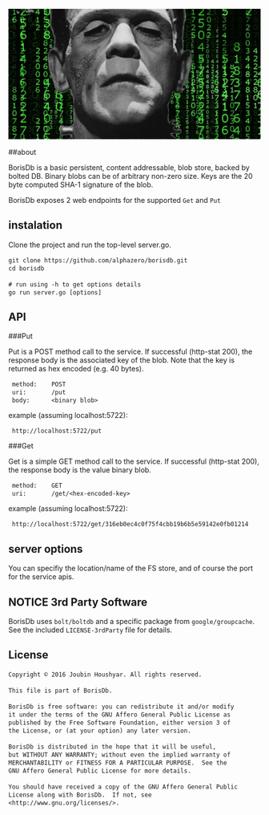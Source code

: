 ![image](./resources/borisdb-logo.jpg)

##about

BorisDb is a basic persistent, content addressable, blob store, backed by bolted DB. Binary blobs can be of arbitrary non-zero size. Keys are the 20 byte computed SHA-1 signature of the blob. 

BorisDb exposes 2 web endpoints for the supported `Get` and `Put`

## instalation

Clone the project and run the top-level server.go. 

    git clone https://github.com/alphazero/borisdb.git
    cd borisdb
    
    # run using -h to get options details
    go run server.go [options]
    

## API


###Put

Put is a POST method call to the service. If successful (http-stat 200), the response body is the associated key of the blob. Note that the key is returned as hex encoded (e.g. 40 bytes).
 
     method:    POST
     uri:       /put
     body:      <binary blob>
  
example (assuming localhost:5722):

     http://localhost:5722/put

###Get

Get is a simple GET method call to the service. If successful (http-stat 200), the response body is the value binary blob.
 
     method:    GET
     uri:       /get/<hex-encoded-key>
  
example (assuming localhost:5722):

     http://localhost:5722/get/316eb0ec4c0f75f4cbb19b6b5e59142e0fb01214
     
## server options

You can specifiy the location/name of the FS store, and of course the port for the service apis.


## NOTICE 3rd Party Software

BorisDb uses `bolt/boltdb` and a specific package from `google/groupcache`. See the included `LICENSE-3rdParty` file for details.

## License 

    Copyright © 2016 Joubin Houshyar. All rights reserved.

    This file is part of BorisDb.

    BorisDb is free software: you can redistribute it and/or modify
    it under the terms of the GNU Affero General Public License as
    published by the Free Software Foundation, either version 3 of
    the License, or (at your option) any later version.

    BorisDb is distributed in the hope that it will be useful,
    but WITHOUT ANY WARRANTY; without even the implied warranty of
    MERCHANTABILITY or FITNESS FOR A PARTICULAR PURPOSE.  See the
    GNU Affero General Public License for more details.

    You should have received a copy of the GNU Affero General Public
    License along with BorisDb.  If not, see <http://www.gnu.org/licenses/>.
